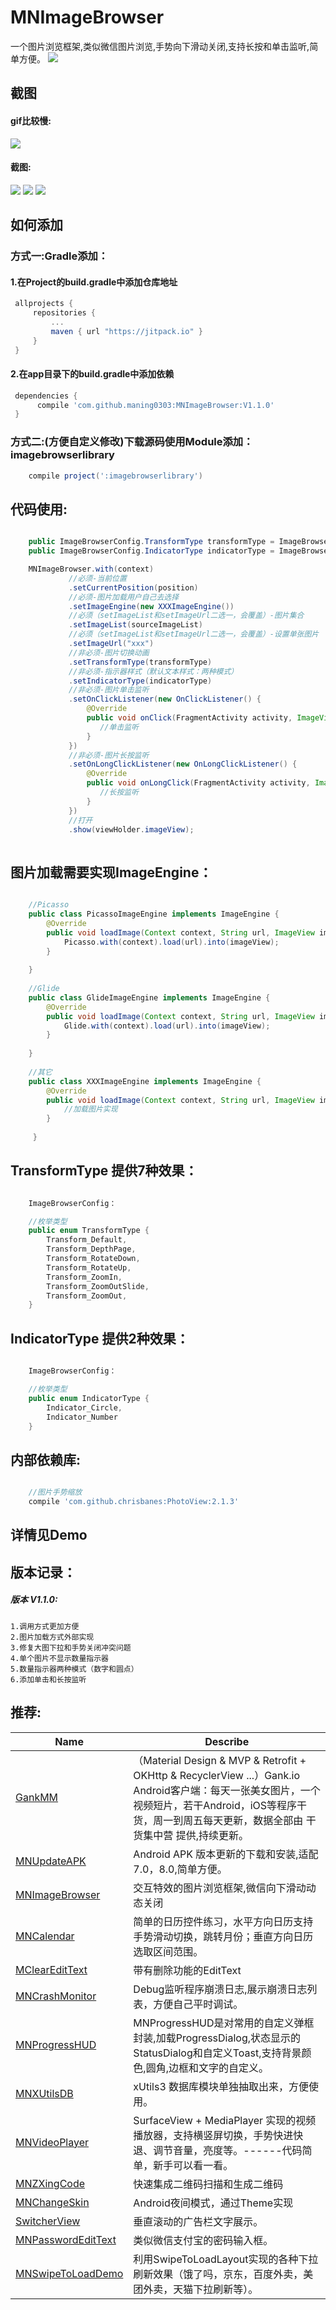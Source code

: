 # MNImageBrowser
一个图片浏览框架,类似微信图片浏览,手势向下滑动关闭,支持长按和单击监听,简单方便。
[![](https://jitpack.io/v/maning0303/MNImageBrowser.svg)](https://jitpack.io/#maning0303/MNImageBrowser)

## 截图

#### gif比较慢:
![](https://github.com/maning0303/MNImageBrowser/raw/master/screenshots/mn_imagebrowser001.gif)

#### 截图:
![](https://github.com/maning0303/MNImageBrowser/raw/master/screenshots/mn_imagebrowser002.png)
![](https://github.com/maning0303/MNImageBrowser/raw/master/screenshots/mn_imagebrowser004.png)
![](https://github.com/maning0303/MNImageBrowser/raw/master/screenshots/mn_imagebrowser003.png)

## 如何添加

### 方式一:Gradle添加：
   #### 1.在Project的build.gradle中添加仓库地址

   ``` gradle
   	allprojects {
   		repositories {
   			...
   			maven { url "https://jitpack.io" }
   		}
   	}
   ```

   #### 2.在app目录下的build.gradle中添加依赖
   ``` gradle
   	dependencies {
   	     compile 'com.github.maning0303:MNImageBrowser:V1.1.0'
   	}
   ```

### 方式二:(方便自定义修改)下载源码使用Module添加：imagebrowserlibrary

``` gradle
	compile project(':imagebrowserlibrary')

```

## 代码使用:
``` java

    public ImageBrowserConfig.TransformType transformType = ImageBrowserConfig.TransformType.Transform_Default;
    public ImageBrowserConfig.IndicatorType indicatorType = ImageBrowserConfig.IndicatorType.Indicator_Number;

    MNImageBrowser.with(context)
             //必须-当前位置
             .setCurrentPosition(position)
             //必须-图片加载用户自己去选择
             .setImageEngine(new XXXImageEngine())
             //必须（setImageList和setImageUrl二选一，会覆盖）-图片集合
             .setImageList(sourceImageList)
             //必须（setImageList和setImageUrl二选一，会覆盖）-设置单张图片
             .setImageUrl("xxx")
             //非必须-图片切换动画
             .setTransformType(transformType)
             //非必须-指示器样式（默认文本样式：两种模式）
             .setIndicatorType(indicatorType)
             //非必须-图片单击监听
             .setOnClickListener(new OnClickListener() {
                 @Override
                 public void onClick(FragmentActivity activity, ImageView view, int position, String url) {
                    //单击监听
                 }
             })
             //非必须-图片长按监听
             .setOnLongClickListener(new OnLongClickListener() {
                 @Override
                 public void onLongClick(FragmentActivity activity, ImageView imageView, int position, String url) {
                    //长按监听
                 }
             })
             //打开
             .show(viewHolder.imageView);
    
```


## 图片加载需要实现ImageEngine：
``` java

    //Picasso
    public class PicassoImageEngine implements ImageEngine {
        @Override
        public void loadImage(Context context, String url, ImageView imageView) {
            Picasso.with(context).load(url).into(imageView);
        }
    
    }
    
    //Glide
    public class GlideImageEngine implements ImageEngine {
        @Override
        public void loadImage(Context context, String url, ImageView imageView) {
            Glide.with(context).load(url).into(imageView);
        }
    
    }
    
    //其它
    public class XXXImageEngine implements ImageEngine {
        @Override
        public void loadImage(Context context, String url, ImageView imageView) {
            //加载图片实现
        }
        
     }

```


## TransformType 提供7种效果：
``` java

    ImageBrowserConfig：

    //枚举类型
    public enum TransformType {
        Transform_Default,
        Transform_DepthPage,
        Transform_RotateDown,
        Transform_RotateUp,
        Transform_ZoomIn,
        Transform_ZoomOutSlide,
        Transform_ZoomOut,
    }

```

## IndicatorType 提供2种效果：
``` java

    ImageBrowserConfig：

    //枚举类型
    public enum IndicatorType {
        Indicator_Circle,
        Indicator_Number
    }

```


## 内部依赖库:
``` gradle

    //图片手势缩放
    compile 'com.github.chrisbanes:PhotoView:2.1.3'

```

## 详情见Demo

## 版本记录：
##### 版本 V1.1.0:
    1.调用方式更加方便
    2.图片加载方式外部实现
    3.修复大图下拉和手势关闭冲突问题
    4.单个图片不显示数量指示器
    5.数量指示器两种模式（数字和圆点）
    6.添加单击和长按监听

## 推荐:
Name | Describe |
--- | --- |
[GankMM](https://github.com/maning0303/GankMM) | （Material Design & MVP & Retrofit + OKHttp & RecyclerView ...）Gank.io Android客户端：每天一张美女图片，一个视频短片，若干Android，iOS等程序干货，周一到周五每天更新，数据全部由 干货集中营 提供,持续更新。 |
[MNUpdateAPK](https://github.com/maning0303/MNUpdateAPK) | Android APK 版本更新的下载和安装,适配7.0，8.0,简单方便。 |
[MNImageBrowser](https://github.com/maning0303/MNImageBrowser) | 交互特效的图片浏览框架,微信向下滑动动态关闭 |
[MNCalendar](https://github.com/maning0303/MNCalendar) | 简单的日历控件练习，水平方向日历支持手势滑动切换，跳转月份；垂直方向日历选取区间范围。 |
[MClearEditText](https://github.com/maning0303/MClearEditText) | 带有删除功能的EditText |
[MNCrashMonitor](https://github.com/maning0303/MNCrashMonitor) | Debug监听程序崩溃日志,展示崩溃日志列表，方便自己平时调试。 |
[MNProgressHUD](https://github.com/maning0303/MNProgressHUD) | MNProgressHUD是对常用的自定义弹框封装,加载ProgressDialog,状态显示的StatusDialog和自定义Toast,支持背景颜色,圆角,边框和文字的自定义。 |
[MNXUtilsDB](https://github.com/maning0303/MNXUtilsDB) | xUtils3 数据库模块单独抽取出来，方便使用。 |
[MNVideoPlayer](https://github.com/maning0303/MNVideoPlayer) | SurfaceView + MediaPlayer 实现的视频播放器，支持横竖屏切换，手势快进快退、调节音量，亮度等。------代码简单，新手可以看一看。 |
[MNZXingCode](https://github.com/maning0303/MNZXingCode) | 快速集成二维码扫描和生成二维码 |
[MNChangeSkin](https://github.com/maning0303/MNChangeSkin) | Android夜间模式，通过Theme实现 |
[SwitcherView](https://github.com/maning0303/SwitcherView) | 垂直滚动的广告栏文字展示。 |
[MNPasswordEditText](https://github.com/maning0303/MNPasswordEditText) | 类似微信支付宝的密码输入框。 |
[MNSwipeToLoadDemo](https://github.com/maning0303/MNSwipeToLoadDemo) | 利用SwipeToLoadLayout实现的各种下拉刷新效果（饿了吗，京东，百度外卖，美团外卖，天猫下拉刷新等）。 |

